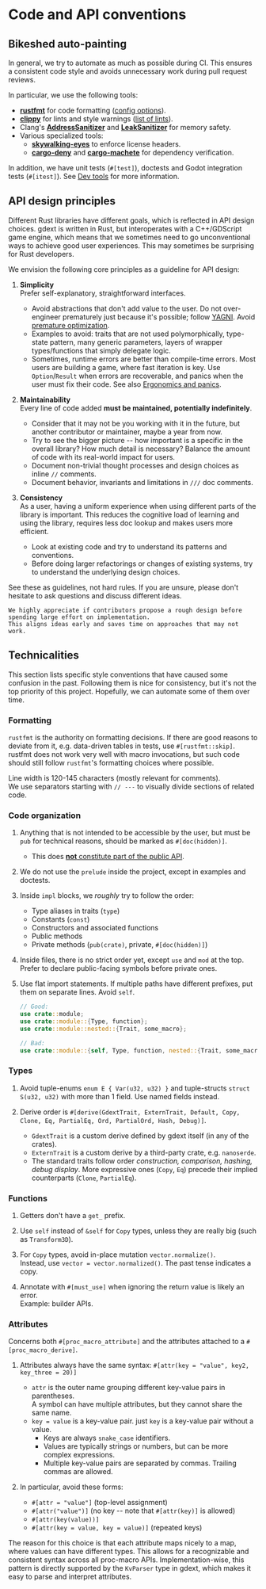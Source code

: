 <!--
  ~ This Source Code Form is subject to the terms of the Mozilla Public
  ~ License, v. 2.0. If a copy of the MPL was not distributed with this
  ~ file, You can obtain one at https://mozilla.org/MPL/2.0/.
-->

# Code and API conventions


<!-- toc -->

## Bikeshed auto-painting

In general, we try to automate as much as possible during CI. This ensures a consistent code style and avoids unnecessary work during
pull request reviews.

In particular, we use the following tools:

- [**rustfmt**] for code formatting ([config options][rustfmt-config]).
- [**clippy**] for lints and style warnings ([list of lints][clippy-lints]).
- Clang's [**AddressSanitizer**] and [**LeakSanitizer**] for memory safety.
- Various specialized tools:
  - [**skywalking-eyes**] to enforce license headers.
  - [**cargo-deny**] and [**cargo-machete**] for dependency verification.

In addition, we have unit tests (`#[test]`), doctests and Godot integration tests (`#[itest]`).
See [Dev tools] for more information.

[**AddressSanitizer**]: https://clang.llvm.org/docs/AddressSanitizer.html
[**cargo-deny**]: https://embarkstudios.github.io/cargo-deny
[**cargo-machete**]: https://github.com/bnjbvr/cargo-machete
[**clippy**]: https://doc.rust-lang.org/stable/clippy/usage.html
[**LeakSanitizer**]: https://clang.llvm.org/docs/LeakSanitizer.html
[**rustfmt**]: https://github.com/rust-lang/rustfmt
[**skywalking-eyes**]: https://github.com/apache/skywalking-eyes
[clippy-lints]: https://rust-lang.github.io/rust-clippy/master/index.html
[Dev tools]: dev-tools.md
[rustfmt-config]: https://rust-lang.github.io/rustfmt


## API design principles

Different Rust libraries have different goals, which is reflected in API design choices. gdext is written in Rust, but interoperates with
a C++/GDScript game engine, which means that we sometimes need to go unconventional ways to achieve good user experiences.
This may sometimes be surprising for Rust developers.

We envision the following core principles as a guideline for API design:

1. **Simplicity**  
   Prefer self-explanatory, straightforward interfaces.
   - Avoid abstractions that don't add value to the user.
     Do not over-engineer prematurely just because it's possible; follow [YAGNI][wiki-yagni]. Avoid [premature optimization][wiki-premature-opt].
   - Examples to avoid: traits that are not used polymorphically, type-state pattern, many generic parameters,
     layers of wrapper types/functions that simply delegate logic.
   - Sometimes, runtime errors are better than compile-time errors. Most users are building a game, where fast iteration is key.
     Use `Option`/`Result` when errors are recoverable, and panics when the user must fix their code.
     See also [Ergonomics and panics][lib-ergonomics-panics].

2. **Maintainability**  
   Every line of code added **must be maintained, potentially indefinitely**.
   - Consider that it may not be you working with it in the future, but another contributor or maintainer, maybe a year from now.
   - Try to see the bigger picture -- how important is a specific in the overall library? How much detail is necessary?
     Balance the amount of code with its real-world impact for users.
   - Document non-trivial thought processes and design choices as inline `//` comments.
   - Document behavior, invariants and limitations in `///` doc comments.

3. **Consistency**  
   As a user, having a uniform experience when using different parts of the library is important.
   This reduces the cognitive load of learning and using the library, requires less doc lookup and makes users more efficient.
   - Look at existing code and try to understand its patterns and conventions.
   - Before doing larger refactorings or changes of existing systems, try to understand the underlying design choices.

See these as guidelines, not hard rules. If you are unsure, please don't hesitate to ask questions and discuss different ideas.

```admonish tip
We highly appreciate if contributors propose a rough design before spending large effort on implementation.
This aligns ideas early and saves time on approaches that may not work.
```


## Technicalities

This section lists specific style conventions that have caused some confusion in the past.
Following them is nice for consistency, but it's not the top priority of this project. Hopefully, we can automate some of them over time.


### Formatting

`rustfmt` is the authority on formatting decisions. If there are good reasons to deviate from it, e.g. data-driven tables in tests,
use `#[rustfmt::skip]`. rustfmt does not work very well with macro invocations, but such code should still follow `rustfmt`'s
formatting choices where possible.

Line width is 120-145 characters (mostly relevant for comments).  
We use separators starting with  `// ---` to visually divide sections of related code.


### Code organization

1. Anything that is not intended to be accessible by the user, but must be `pub` for technical reasons, should be marked as `#[doc(hidden)]`.
   - This does [**not** constitute part of the public API][lib-public-api].

2. We do not use the `prelude` inside the project, except in examples and doctests.

3. Inside `impl` blocks, we _roughly_ try to follow the order:
   - Type aliases in traits (`type`)
   - Constants (`const`)
   - Constructors and associated functions
   - Public methods
   - Private methods (`pub(crate)`, private, `#[doc(hidden)]`)

4. Inside files, there is no strict order yet, except `use` and `mod` at the top. Prefer to declare public-facing symbols before private ones.

5. Use flat import statements. If multiple paths have different prefixes, put them on separate lines. Avoid `self`.
   ```rs
   // Good:
   use crate::module;
   use crate::module::{Type, function};
   use crate::module::nested::{Trait, some_macro};
   
   // Bad:
   use crate::module::{self, Type, function, nested::{Trait, some_macro}};
   ```


### Types

1. Avoid tuple-enums `enum E { Var(u32, u32) }` and tuple-structs `struct S(u32, u32)` with more than 1 field. Use named fields instead.

2. Derive order is `#[derive(GdextTrait, ExternTrait, Default, Copy, Clone, Eq, PartialEq, Ord, PartialOrd, Hash, Debug)]`.
   - `GdextTrait` is a custom derive defined by gdext itself (in any of the crates).
   - `ExternTrait` is a custom derive by a third-party crate, e.g. `nanoserde`.
   - The standard traits follow order _construction, comparison, hashing, debug display_.
     More expressive ones (`Copy`, `Eq`) precede their implied counterparts (`Clone`, `PartialEq`).


### Functions

1. Getters don't have a `get_` prefix.

2. Use `self` instead of `&self` for `Copy` types, unless they are really big (such as `Transform3D`).

3. For `Copy` types, avoid in-place mutation `vector.normalize()`.  
   Instead, use `vector = vector.normalized()`. The past tense indicates a copy.

4. Annotate with `#[must_use]` when ignoring the return value is likely an error.  
   Example: builder APIs.


### Attributes

Concerns both `#[proc_macro_attribute]` and the attributes attached to a `#[proc_macro_derive]`.

1. Attributes always have the same syntax: `#[attr(key = "value", key2, key_three = 20)]`
   - `attr` is the outer name grouping different key-value pairs in parentheses.  
     A symbol can have multiple attributes, but they cannot share the same name.
   - `key = value` is a key-value pair. just `key` is a key-value pair without a value.
     - Keys are always `snake_case` identifiers.  
     - Values are typically strings or numbers, but can be more complex expressions.
     - Multiple key-value pairs are separated by commas. Trailing commas are allowed.

2. In particular, avoid these forms:
   - `#[attr = "value"]` (top-level assignment)
   - `#[attr("value")]` (no key -- note that `#[attr(key)]` is allowed)
   - `#[attr(key(value))]`
   - `#[attr(key = value, key = value)]` (repeated keys)

The reason for this choice is that each attribute maps nicely to a map, where values can have different types.
This allows for a recognizable and consistent syntax across all proc-macro APIs. Implementation-wise, this pattern is
directly supported by the `KvParser` type in gdext, which makes it easy to parse and interpret attributes.


[lib-ergonomics-panics]: https://godot-rust.github.io/docs/gdext/master/godot/#ergonomics-and-panics
[lib-public-api]: https://godot-rust.github.io/docs/gdext/master/godot/#public-api
[wiki-premature-opt]: https://en.wikipedia.org/wiki/Program_optimization#When_to_optimize
[wiki-yagni]: https://en.wikipedia.org/wiki/YAGNI
